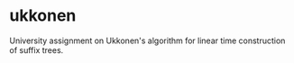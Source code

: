 # ukkonen
University assignment on Ukkonen's algorithm for linear time construction of suffix trees.
